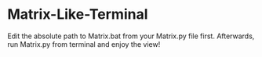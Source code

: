 # Matrix-Like-Terminal
Edit the absolute path to Matrix.bat from your Matrix.py file first.
Afterwards, run Matrix.py from terminal and enjoy the view!
